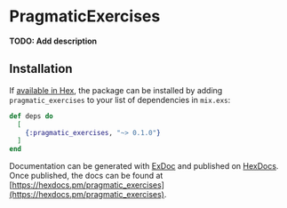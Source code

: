 # PragmaticExercises

**TODO: Add description**

## Installation

If [available in Hex](https://hex.pm/docs/publish), the package can be installed
by adding `pragmatic_exercises` to your list of dependencies in `mix.exs`:

```elixir
def deps do
  [
    {:pragmatic_exercises, "~> 0.1.0"}
  ]
end
```

Documentation can be generated with [ExDoc](https://github.com/elixir-lang/ex_doc)
and published on [HexDocs](https://hexdocs.pm). Once published, the docs can
be found at [https://hexdocs.pm/pragmatic_exercises](https://hexdocs.pm/pragmatic_exercises).

